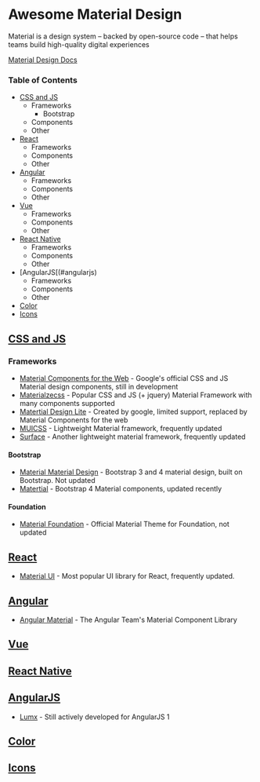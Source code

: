# Awesome Material Design

Material is a design system – backed by open-source code – that helps teams build high-quality digital experiences

[Material Design Docs](https://material.io/)

### Table of Contents

* [CSS and JS](#css-and-js)
  * Frameworks
    * Bootstrap
  * Components
  * Other
* [React](#react)
  * Frameworks
  * Components
  * Other
* [Angular](#angular)
  * Frameworks
  * Components
  * Other
* [Vue](#vuew)
  * Frameworks
  * Components
  * Other
* [React Native](#react-native)
  * Frameworks
  * Components
  * Other
* [AngularJS[(#angularjs)
  * Frameworks
  * Components
  * Other
* [Color](#color)
* [Icons](#icons)


## [CSS and JS](#css-and-js)

### Frameworks
* [Material Components for the Web](https://material.io/develop/web/) - Google's official CSS and JS Material design components, still in development
* [Materialzecss](https://materializecss.com/) - Popular CSS and JS (+ jquery) Material Framework with many components supported
* [Matertial Design Lite](https://getmdl.io/) - Created by google, limited support, replaced by Material Components for the web
* [MUICSS](https://github.com/muicss/mui) - Lightweight Material framework, frequently updated
* [Surface](https://mildrenben.github.io/surface/about.html) - Another lightweight material framework, frequently updated
#### Bootstrap

* [Material Material Design](https://github.com/FezVrasta/bootstrap-material-design) - Bootstrap 3 and 4 material design, built on Bootstrap. Not updated
* [Matertial](https://github.com/Daemonite/material) - Bootstrap 4 Material components, updated recently

#### Foundation
* [Material Foundation](http://materialfoundation.mikolajdobrucki.com/) - Official Material Theme for Foundation, not updated

## [React](#react)
* [Material UI](https://material-ui.com/) - Most popular UI library for React, frequently updated.


## [Angular](#angular)
* [Angular Material](https://material.angular.io/components/categories) - The Angular Team's Material Component Library

## [Vue](#vue)

## [React Native](#react-native)

## [AngularJS](#angular-js)
* [Lumx](https://github.com/lumapps/lumX) - Still actively developed for AngularJS 1

## [Color](#color)

## [Icons](#icons)

 
